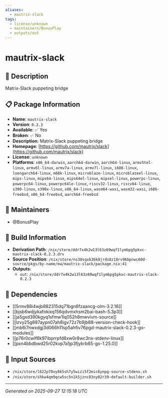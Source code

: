 ```yaml
---
aliases:
  - mautrix-slack
tags:
  - license/unknown
  - maintainers/BonusPlay
  - outputs/out
---
```


# mautrix-slack

## 📝 Description

Matrix-Slack puppeting bridge

## 📋 Package Information

- **Name**: `mautrix-slack`
- **Version**: `0.2.3`
- **Available**: ✅ Yes
- **Broken**: ✅ No
- **Description**: Matrix-Slack puppeting bridge
- **Homepage**: [https://github.com/mautrix/slack](https://github.com/mautrix/slack)
- **License**: `unknown`
- **Platforms**: `x86_64-darwin`, `aarch64-darwin`, `aarch64-linux`, `armv5tel-linux`, `armv6l-linux`, `armv7a-linux`, `armv7l-linux`, `i686-linux`, `loongarch64-linux`, `m68k-linux`, `microblaze-linux`, `microblazeel-linux`, `mips-linux`, `mips64-linux`, `mips64el-linux`, `mipsel-linux`, `powerpc-linux`, `powerpc64-linux`, `powerpc64le-linux`, `riscv32-linux`, `riscv64-linux`, `s390-linux`, `s390x-linux`, `x86_64-linux`, `wasm64-wasi`, `wasm32-wasi`, `i686-freebsd`, `x86_64-freebsd`, `aarch64-freebsd`
## 👥 Maintainers

- @BonusPlay


## 🔧 Build Information

- **Derivation Path**: `/nix/store/ddr7x4k2w13l63z69wqf1lymbpg5pkxc-mautrix-slack-0.2.3.drv`
- **Source Position**: `/nix/store/ns30sqxb36k8jrds8z18rv96bpnwc60d-source/pkgs/by-name/ma/mautrix-slack/package.nix:41`
- **Outputs**:
  - `out`:  `/nix/store/ddr7x4k2w13l63z69wqf1lymbpg5pkxc-mautrix-slack-0.2.3`

## 🔗 Dependencies

- [[5rmv88i4wjb882315dq71bgn6fzaancg-olm-3.2.16]]
- [[bjsb6wdjykafnkixq156qdvmxhsm2bai-bash-5.3p3]]
- [[ja5gxd390kgyq1sfmw1lq052h8mwvivm-source]]
- [[lzvy25g887aypn07ah8igv72z7b9jb88-version-check-hook]]
- [[mb6i7nwxdgj3d066h11sp5ahfiv76pgd-mautrix-slack-0.2.3-go-modules]]
- [[p76r0cwlf6k97ibprrpfd8xw0r8wc3nx-stdenv-linux]]
- [[pxn4bbdbwd25r02kvp7a1jp3fjykrb65-go-1.25.0]]

## 📁 Input Sources

- `/nix/store/l622p70vy8k5sh7y5wizi5f2mic6ynpg-source-stdenv.sh`
- `/nix/store/shkw4qm9qcw5sc5n1k5jznc83ny02r39-default-builder.sh`

---
*Generated on 2025-09-27 12:15:18 UTC*
